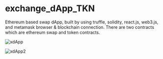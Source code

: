 # exchange_dApp_TKN
Ethereum based swap dApp, built by using truffle, solidity, react.js, web3.js, and metamask browser &amp; blockchain connection. There are two contracts which are ethereum swap and token contracts.

![xdApp](https://user-images.githubusercontent.com/37442138/123436609-77d40280-d5d7-11eb-8ae2-05bf37ab1a69.png)

![xdApp2](https://user-images.githubusercontent.com/37442138/123436627-7acef300-d5d7-11eb-958d-92e6c81ff17d.png)
